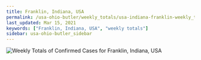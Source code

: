 ```yaml
---
title: Franklin, Indiana, USA
permalink: /usa-ohio-butler/weekly_totals/usa-indiana-franklin-weekly_totals.html
last_updated: Mar 15, 2021
keywords: ["Franklin, Indiana, USA", "weekly totals"]
sidebar: usa-ohio-butler_sidebar
---
```


![Weekly Totals of Confirmed Cases for Franklin, Indiana, USA](/covid_tracker/images/graphs/usa-indiana-franklin-weekly_totals_graph.png)
